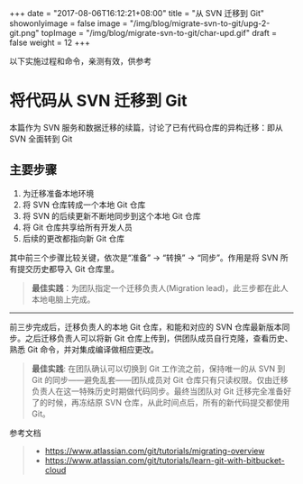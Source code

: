 +++
date = "2017-08-06T16:12:21+08:00"
title = "从 SVN 迁移到 Git"
showonlyimage = false
image = "/img/blog/migrate-svn-to-git/upg-2-git.png"
topImage = "/img/blog/migrate-svn-to-git/char-upd.gif"
draft = false
weight = 12
+++

以下实施过程和命令，亲测有效，供参考
<!--more-->

# 将代码从 SVN 迁移到 Git

本篇作为 SVN 服务和数据迁移的续篇，讨论了已有代码仓库的异构迁移：即从 SVN 全面转到 Git

## 主要步骤
1. 为迁移准备本地环境
2. 将 SVN 仓库转成一个本地 Git 仓库
3. 将 SVN 的后续更新不断地同步到这个本地 Git 仓库
4. 将 Git 仓库共享给所有开发人员
5. 后续的更改都指向新 Git 仓库

其中前三个步骤比较关键，依次是“准备” -> “转换” -> “同步”。作用是将 SVN 所有提交历史都导入 Git 仓库里。

> **最佳实践**：为团队指定一个迁移负责人(Migration lead)，此三步都在此人本地电脑上完成。

---
前三步完成后，迁移负责人的本地 Git 仓库，和能和对应的 SVN 仓库最新版本同步。之后迁移负责人可以将新 Git 仓库上传到，供团队成员自行克隆，查看历史、熟悉 Git 命令，并对集成编译做相应更改。

> **最佳实践**: 在团队确认可以切换到 Git 工作流之前，保持唯一的从 SVN 到 Git 的同步——避免乱套——团队成员对 Git 仓库只有只读权限。仅由迁移负责人在这一特殊历史时期做代码同步。最终当团队对 Git 迁移完全准备好了的时候，再冻结原 SVN 仓库，从此时间点后，所有的新代码提交都使用 Git。

参考文档
> - https://www.atlassian.com/git/tutorials/migrating-overview
> - https://www.atlassian.com/git/tutorials/learn-git-with-bitbucket-cloud
